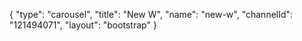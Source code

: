 {
    "type": "carousel",
    "title": "New W",
    "name": "new-w",
    "channelId": "121494071",
    "layout": "bootstrap"
}